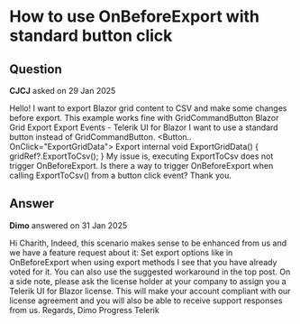 # How to use OnBeforeExport with standard button click

## Question

**CJCJ** asked on 29 Jan 2025

Hello! I want to export Blazor grid content to CSV and make some changes before export. This example works fine with GridCommandButton Blazor Grid Export Export Events - Telerik UI for Blazor I want to use a standard button instead of GridCommandButton. <Button.. OnClick="ExportGridData"> Export </Button> internal void ExportGridData()
{
gridRef?.ExportToCsv();
} My issue is, executing ExportToCsv does not trigger OnBeforeExport. Is there a way to trigger OnBeforeExport when calling ExportToCsv() from a button click event? Thank you.

## Answer

**Dimo** answered on 31 Jan 2025

Hi Charith, Indeed, this scenario makes sense to be enhanced from us and we have a feature request about it: Set export options like in OnBeforeExport when using export methods I see that you have already voted for it. You can also use the suggested workaround in the top post. On a side note, please ask the license holder at your company to assign you a Telerik UI for Blazor license. This will make your account compliant with our license agreement and you will also be able to receive support responses from us. Regards, Dimo Progress Telerik
